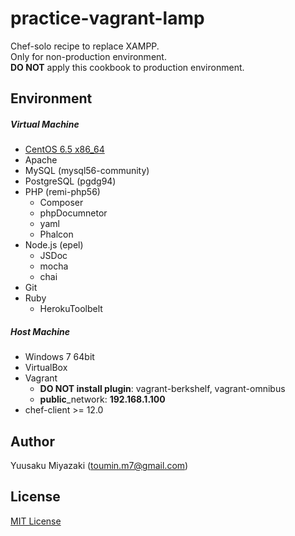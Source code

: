 # practice-vagrant-lamp
Chef-solo recipe to replace XAMPP.  
Only for non-production environment.  
**DO NOT** apply this cookbook to production environment.

## Environment
##### Virtual Machine
- [CentOS 6.5 x86_64](//github.com/2creatives/vagrant-centos/releases/tag/v6.5.3)
- Apache
- MySQL (mysql56-community)
- PostgreSQL (pgdg94)
- PHP (remi-php56)
  - Composer
  - phpDocumnetor
  - yaml
  - Phalcon
- Node.js (epel)
  - JSDoc
  - mocha
  - chai
- Git
- Ruby
  - HerokuToolbelt

##### Host Machine
- Windows 7 64bit
- VirtualBox
- Vagrant
  - **DO NOT install plugin**: vagrant-berkshelf, vagrant-omnibus
  - **public**_network: **192.168.1.100**
- chef-client >= 12.0

## Author
Yuusaku Miyazaki (toumin.m7@gmail.com)

## License
[MIT License](//www.opensource.org/licenses/mit-license.php)